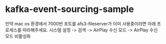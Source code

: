 # kafka-event-sourcing-sample

만약 mac os 환경에서 7000번 포트를 afs3-fileserver가 이미 사용중이라면 아래 프로세스를 따라해주세요.
시스템 설정 -> 검색 -> AirPlay 수신 모드 -> AirPlay 수신 모드 비활성화